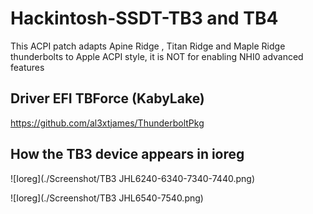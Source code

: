 # Hackintosh-SSDT-TB3 and TB4
 This ACPI patch adapts Apine Ridge , Titan Ridge and Maple Ridge thunderbolts to Apple ACPI style, it is NOT for enabling NHI0 advanced features
 
 ## Driver EFI TBForce (KabyLake)
 https://github.com/al3xtjames/ThunderboltPkg

 ## How the TB3 device appears in ioreg

 ![Ioreg](./Screenshot/TB3 JHL6240-6340-7340-7440.png)
 
 ![Ioreg](./Screenshot/TB3 JHL6540-7540.png)
